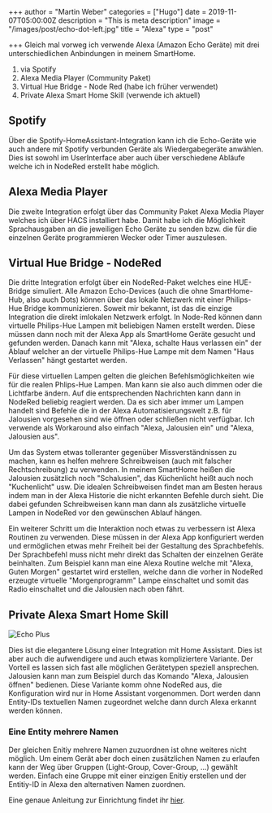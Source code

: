 +++
author = "Martin Weber"
categories = ["Hugo"]
date = 2019-11-07T05:00:00Z
description = "This is meta description"
image = "/images/post/echo-dot-left.jpg"
title = "Alexa"
type = "post"

+++
Gleich mal vorweg ich verwende Alexa (Amazon Echo Geräte) mit drei unterschiedlichen Anbindungen in meinem SmartHome.

1. via Spotify
2. Alexa Media Player (Community Paket)
3. Virtual Hue Bridge - Node Red (habe ich früher verwendet)
4. Private Alexa Smart Home Skill (verwende ich aktuell)

## Spotify

Über die Spotify-HomeAssistant-Integration kann ich die Echo-Geräte wie auch andere mit Spotify verbunden Geräte als Wiedergabegeräte anwählen. Dies ist sowohl im UserInterface aber auch über verschiedene Abläufe welche ich in NodeRed erstellt habe möglich.

## Alexa Media Player

Die zweite Integration erfolgt über das Community Paket Alexa Media Player welches ich über HACS installiert habe. Damit habe ich die Möglichkeit Sprachausgaben an die jeweiligen Echo Geräte zu senden bzw. die für die einzelnen Geräte programmieren Wecker oder Timer auszulesen.

## Virtual Hue Bridge - NodeRed

Die dritte Integration erfolgt über ein NodeRed-Paket welches eine HUE-Bridge simuliert. Alle Amazon Echo-Devices (auch die ohne SmartHome-Hub, also auch Dots) können über das lokale Netzwerk mit einer Philips-Hue Bridge kommunizieren. Soweit mir bekannt, ist das die einzige Integration die direkt imlokalen Netzwerk erfolgt. In Node-Red können dann virtuelle Philips-Hue Lampen mit beliebigen Namen erstellt werden. Diese müssen dann noch mit der Alexa App als SmartHome Geräte gesucht und gefunden werden. Danach kann mit "Alexa, schalte Haus verlassen ein" der Ablauf welcher an der virtuelle Philips-Hue Lampe mit dem Namen "Haus Verlassen" hängt gestartet werden.

Für diese virtuellen Lampen gelten die gleichen Befehlsmöglichkeiten wie für die realen Phlips-Hue Lampen. Man kann sie also auch dimmen oder die Lichtfarbe ändern. Auf die entsprechenden Nachrichten kann dann in NodeRed beliebig reagiert werden. Da es sich aber immer um Lampen handelt sind Befehle die in der Alexa Automatisierungswelt z.B. für Jalousien vorgesehen sind wie öffnen oder schließen nicht verfügbar. Ich verwende als Workaround also einfach "Alexa, Jalousien ein" und "Alexa, Jalousien aus".

Um das System etwas tolleranter gegenüber Missverständnissen zu machen, kann es helfen mehrere Schreibweisen (auch mit falscher Rechtschreibung) zu verwenden. In meinem SmartHome heißen die Jalousien zusätzlich noch "Schalusien", das Küchenlicht heißt auch noch "Kuchenlicht" usw. Die idealen Schreibweisen findet man am Besten heraus indem man in der Alexa Historie die nicht erkannten Befehle durch sieht. Die dabei gefunden Schreibweisen kann man dann als zusätzliche virtuelle Lampen in NodeRed vor den gewünschen Ablauf hängen.

Ein weiterer Schritt um die Interaktion noch etwas zu verbessern ist Alexa Routinen zu verwenden. Diese müssen in der Alexa App konfiguriert werden und ermöglichen etwas mehr Freiheit bei der Gestaltung des Sprachbefehls. Der Sprachbefehl muss nicht mehr direkt das Schalten der einzelnen Geräte beinhalten. Zum Beispiel kann man eine Alexa Routine welche mit "Alexa, Guten Morgen" gestartet wird erstellen, welche dann die vorher in NodeRed erzeugte virtuelle "Morgenprogramm" Lampe einschaltet und somit das Radio einschaltet und die Jalousien nach oben fährt.

## Private Alexa Smart Home Skill
![Echo Plus](/images/post/echo-plus-top.jpg "Echo Plus")

Dies ist die elegantere Lösung einer Integration mit Home Assistant. Dies ist aber auch die aufwendigere und auch etwas kompliziertere Variante. Der Vorteil es lassen sich fast alle möglichen Gerätetypen speziell ansprechen. Jalousien kann man zum Beispiel durch das Komando "Alexa, Jalousien öffnen" bedienen. Diese Variante komm ohne NodeRed aus, die Konfiguration wird nur in Home Assistant vorgenommen. Dort werden dann Entity-IDs textuellen Namen zugeordnet welche dann durch Alexa erkannt werden können.

### Eine Entity mehrere Namen

Der gleichen Enitiy mehrere Namen zuzuordnen ist ohne weiteres nicht möglich. Um einem Gerät aber doch einen zusätzlichen Namen zu erlaufen kann der Weg über Gruppen (Light-Group, Cover-Group, ...) gewählt werden. Einfach eine Gruppe mit einer einzigen Enitiy erstellen und der Entitiy-ID in Alexa den alternativen Namen zuordnen.

Eine genaue Anleitung zur Einrichtung findet ihr [hier](https://www.home-assistant.io/integrations/alexa.smart_home/ "https://www.home-assistant.io/integrations/alexa.smart_home/").